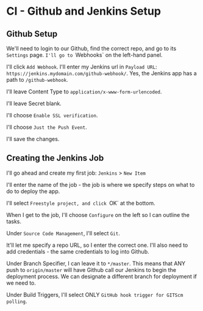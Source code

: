# CI - Github and Jenkins Setup

## Github Setup

We'll need to login to our Github, find the correct repo, and go to its `Settings` page. `I'll go to `Webhooks` on the
left-hand panel.

I'll click `Add Webhook`. I'll enter my Jenkins url in `Payload URL`: `https://jenkins.mydomain.com/github-webhook/`. Yes,
the Jenkins app has a path to `/github-webhook`.

I'll leave Content Type to `application/x-www-form-urlencoded`.

I'll leave Secret blank.

I'll choose `Enable SSL verification`.

I'll choose `Just the Push Event`.

I'll save the changes.

## Creating the Jenkins Job

I'll go ahead and create my first job: `Jenkins` > `New Item`

I'll enter the name of the job - the job is where we specify steps on what to do to deploy the app.

I'll select `Freestyle project, and click `OK` at the bottom.

When I get to the job, I'll choose `Configure` on the left so I can outline the tasks.

Under `Source Code Management`, I'll select `Git`.

It'll let me specify a repo URL, so I enter the correct one. I'll also need to add credentials - the same credentials to log
into Github.

Under Branch Specifier, I can leave it to `*/master`. This means that ANY push to `origin/master` will have Github call our
Jenkins to begin the deployment process. We can designate a different branch for deployment if we need to.

Under Build Triggers, I'll select ONLY `GitHub hook trigger for GITScm polling`.